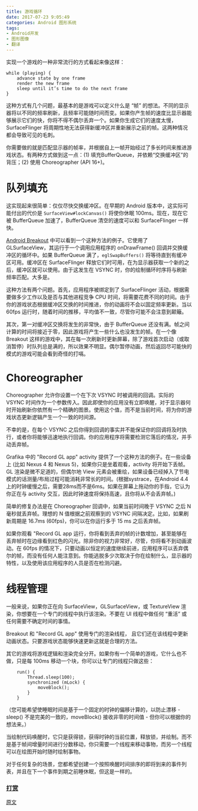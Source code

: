 ```yaml
---
title: 游戏循环
date: 2017-07-23 9:05:49
categories: Android 图形系统
tags:
- Android开发
- 图形图像
- 翻译
---
```


实现一个游戏的一种非常流行的方式看起来像这样：

```
while (playing) {
    advance state by one frame
    render the new frame
    sleep until it’s time to do the next frame
}
```
<!--more-->
这种方式有几个问题，最基本的是游戏可以定义什么是 “帧” 的想法。不同的显示器将以不同的频率刷新，且频率可能随时间而变。如果你产生帧的速度比显示器能够展示它们的快，你将不得不偶尔丢弃一个。如果你生成它们的速度太慢，SurfaceFlinger 将周期性地无法获得新缓冲区并重新展示之前的帧。这两种情况都会导致可见的毛刺。

你需要做的就是匹配显示器的帧率，并根据自上一帧开始经过了多长时间来推进游戏状态。有两种方式做到这一点：(1) 填充BufferQueue，并依赖“交换缓冲区”的背压；(2) 使用 Choreographer (API 16+)。

# 队列填充

这实现起来很简单：仅仅尽快交换缓冲区。在早期的 Android 版本中，这实际可能付出的代价是 `SurfaceView#lockCanvas()` 将使你休眠 100ms。现在，现在它被 BufferQueue 加速了，BufferQueue 清空的速度可以和 SurfaceFlinger 一样快。

[Android Breakout](https://code.google.com/p/android-breakout/) 中可以看到一个这种方法的例子。它使用了 GLSurfaceView，其运行于一个调用应用程序的 onDrawFrame() 回调并交换缓冲区的循环中。如果 BufferQueue 满了，`eglSwapBuffers()` 将等待直到有缓冲区可用。缓冲区在 SurfaceFlinger 释放它们时可用，在为显示器获取一个新的之后，缓冲区就可以使用。由于这发生在 VSYNC 时，你的绘制循环时序将与刷新频率匹配。大多是。

这种方法有两个问题。首先，应用程序被绑定到了 SurfaceFlinger 活动，根据需要做多少工作以及是否与其他进程竞争 CPU 时间，将需要花费不同的时间。由于你的游戏状态根据缓冲区交换的时间推进，你的动画将不会以固定频率更新。当以 60fps 运行时，随着时间的推移，平均值不一致，尽管你可能不会注意到颠簸。

其次，第一对缓冲区交换将发生的非常快，由于 BufferQueue 还没有满。帧之间计算的时间将接近于零，因此游戏将产生一些什么也没发生的帧。在一个像 Breakout 这样的游戏中，其在每一次刷新时更新屏幕，除了游戏首次启动（或取消暂停）时队列总是满的，所以效果不明显。偶尔暂停动画，然后返回尽可能快的模式的游戏可能会看到奇怪的打嗝。

# Choreographer
Choreographer 允许你设置一个在下次 VSYNC 时被调用的回调。实际的 VSYNC 时间作为一个参数传入。因此即使你的应用没有立即唤醒，对于显示器何时开始刷新你依然有一个精确的图景。使用这个值，而不是当前时间，将为你的游戏状态更新逻辑产生一个一致的时间源。

不幸的是，在每个 VSYNC 之后你得到回调的事实并不能保证你的回调将及时执行，或者你将能够迅速地执行回调。你的应用程序将需要检测它落后的情况，并手动丢弃帧。

Grafika 中的 "Record GL app" activity 提供了一个这种方法的例子。在一些设备上 (比如 Nexus 4 和 Nexus 5)，如果你只是坐着观看，activity 将开始下丢帧。GL 渲染是微不足道的，但偶尔地 View 元素会被重绘，如果设备已经掉入了节电模式的话测量/布局过程可能消耗非常长的时间。(根据systrace，在Android 4.4上的时钟缓慢之后，需要28ms而不是6ms。如果在屏幕上拖动你的手指，它认为你正在与 activity 交互，因此时钟速度将保持高速，且你将从不会丢弃帧。)

简单的修复办法是在 Choreographer 回调中，如果当前时间晚于
 VSYNC 之后 N 毫秒就丢弃帧。理想的 N 值根据之前观察到的 VSYNC 间隔决定。比如，如果刷新周期是 16.7ms (60fps)，你可以在你运行多于 15 ms 之后丢弃帧。

如果你观看 "Record GL app 运行，你将看到丢弃的帧的计数增加，甚至能够在丢弃帧时在边缘看到红色的闪光。除非你的视力非常好，尽管，你将看不到动画波动。在 60fps 的情况下，只要动画以恒定的速度继续前进，应用程序可以丢弃偶尔的帧，而没有任何人能注意到。你能逃脱多少次取决于你在绘制什么，显示器的特性，以及使用该应用程序的人员是否在检测闪避。

# 线程管理
一般来说，如果你正在向 SurfaceView，GLSurfaceView，或 TextureView 渲染，你想要在一个专门的线程中执行该渲染。不要在 UI 线程中做任何 “重活” 或任何需要不确定时间的事情。

Breakout 和 "Record GL app" 使用专门的渲染线程， 且它们还在该线程中更新动画状态。只要游戏状态能够快速更新这就是合理的方法。

其它的游戏将游戏逻辑和渲染完全分开。如果你有一个简单的游戏，它什么也不做，只是每 100ms 移动一个块，你可以让专门的线程只做这些：

```
    run() {
        Thread.sleep(100);
        synchronized (mLock) {
            moveBlock();
        }
    }
```
（您可能希望使睡眠时间是基于一个固定的时钟的偏移计算的，以防止漂移 - sleep() 不是完美的一致的，moveBlock() 接收非零的时间值 - 但你可以根据你的想法来。）

当绘制代码唤醒时，它只是获得锁，获得时钟的当前位置，释放锁，并绘制。而不是基于帧间增量时间进行分数移动，你只需要一个线程来移动事物，而另一个线程可以在绘图开始时随时绘制事物。

对于任何复杂的场景，您都希望创建一个按照唤醒时间排序的即将到来的事件列表，并且在下一个事件到期之前睡休眠，但这是一样的。

### [打赏](https://www.wolfcstech.com/about/donate.html)

[原文](https://source.android.com/devices/graphics/arch-gameloops)
